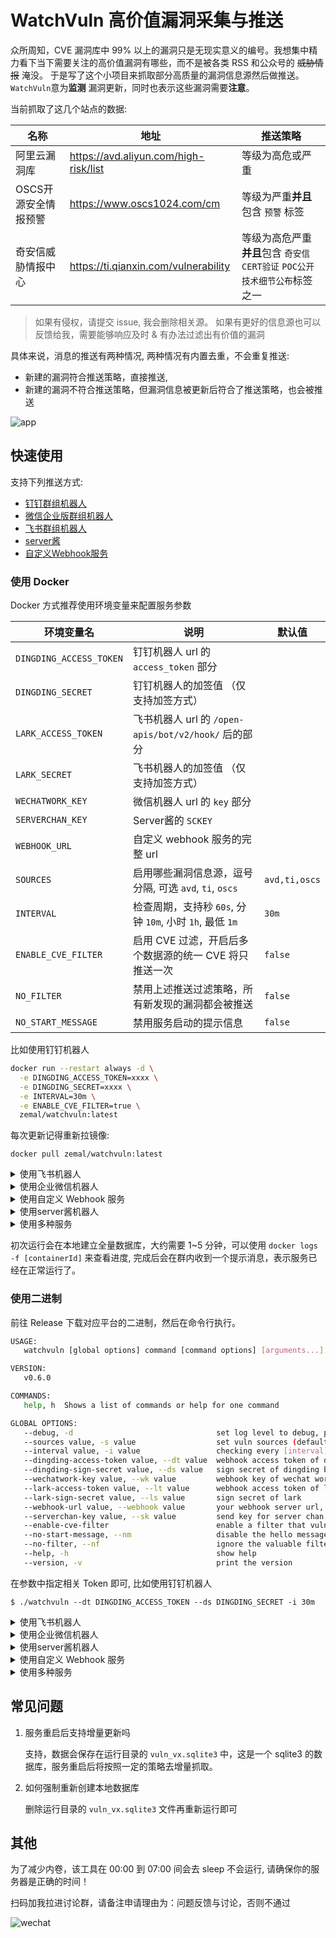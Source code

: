 # WatchVuln 高价值漏洞采集与推送

众所周知，CVE 漏洞库中 99% 以上的漏洞只是无现实意义的编号。我想集中精力看下当下需要关注的高价值漏洞有哪些，而不是被各类 RSS
和公众号的 ~~威胁情报~~ 淹没。 于是写了这个小项目来抓取部分高质量的漏洞信息源然后做推送。 `WatchVuln`意为**监测**
漏洞更新，同时也表示这些漏洞需要**注意**。

当前抓取了这几个站点的数据:

| 名称           | 地址                                    | 推送策略                                             |
|--------------|---------------------------------------|--------------------------------------------------|
| 阿里云漏洞库       | https://avd.aliyun.com/high-risk/list | 等级为高危或严重                                         |
| OSCS开源安全情报预警 | https://www.oscs1024.com/cm           | 等级为严重**并且**包含 `预警` 标签                            |
| 奇安信威胁情报中心    | https://ti.qianxin.com/vulnerability  | 等级为高危严重**并且**包含 `奇安信CERT验证` `POC公开` `技术细节公布`标签之一 |

> 如果有侵权，请提交 issue, 我会删除相关源。
> 如果有更好的信息源也可以反馈给我，需要能够响应及时 & 有办法过滤出有价值的漏洞

具体来说，消息的推送有两种情况, 两种情况有内置去重，不会重复推送:

- 新建的漏洞符合推送策略，直接推送,
- 新建的漏洞不符合推送策略，但漏洞信息被更新后符合了推送策略，也会被推送

![app](./.github/assets/app.jpg)

## 快速使用

支持下列推送方式:

- [钉钉群组机器人](https://open.dingtalk.com/document/robots/custom-robot-access)
- [微信企业版群组机器人](https://open.work.weixin.qq.com/help2/pc/14931)
- [飞书群组机器人](https://open.feishu.cn/document/ukTMukTMukTM/ucTM5YjL3ETO24yNxkjN)
- [server酱](https://sct.ftqq.com/)
- [自定义Webhook服务](./examples/webhook)

### 使用 Docker

Docker 方式推荐使用环境变量来配置服务参数

| 环境变量名                   | 说明                                         | 默认值           |
|-------------------------|--------------------------------------------|---------------|
| `DINGDING_ACCESS_TOKEN` | 钉钉机器人 url 的 `access_token` 部分              |               |
| `DINGDING_SECRET`       | 钉钉机器人的加签值 （仅支持加签方式）                        |               |
| `LARK_ACCESS_TOKEN`     | 飞书机器人 url 的 `/open-apis/bot/v2/hook/` 后的部分 |               |
| `LARK_SECRET`           | 飞书机器人的加签值 （仅支持加签方式）                        |               |
| `WECHATWORK_KEY `       | 微信机器人 url 的 `key` 部分                       |               |
| `SERVERCHAN_KEY `       | Server酱的 `SCKEY`                           |               |
| `WEBHOOK_URL`           | 自定义 webhook 服务的完整 url                      |               |
| `SOURCES`               | 启用哪些漏洞信息源，逗号分隔, 可选 `avd`, `ti`, `oscs`     | `avd,ti,oscs` |
| `INTERVAL`              | 检查周期，支持秒 `60s`, 分钟 `10m`, 小时 `1h`, 最低 `1m` | `30m`         |
| `ENABLE_CVE_FILTER`     | 启用 CVE 过滤，开启后多个数据源的统一 CVE 将只推送一次           | `false`       |
| `NO_FILTER`             | 禁用上述推送过滤策略，所有新发现的漏洞都会被推送                   | `false`       |
| `NO_START_MESSAGE`      | 禁用服务启动的提示信息                                | `false`       |

比如使用钉钉机器人

```bash
docker run --restart always -d \
  -e DINGDING_ACCESS_TOKEN=xxxx \
  -e DINGDING_SECRET=xxxx \
  -e INTERVAL=30m \
  -e ENABLE_CVE_FILTER=true \
  zemal/watchvuln:latest
```

每次更新记得重新拉镜像:

```
docker pull zemal/watchvuln:latest
```

<details><summary>使用飞书机器人</summary>

```bash
docker run --restart always -d \
  -e LARK_ACCESS_TOKEN=xxxx \
  -e LARK_SECRET=xxxx \
  -e INTERVAL=30m \
  zemal/watchvuln:latest
```

</details>

<details><summary>使用企业微信机器人</summary>

```bash
docker run --restart always -d \
  -e WECHATWORK_KEY=xxxx \
  -e INTERVAL=30m \
  zemal/watchvuln:latest
```

</details>

<details><summary>使用自定义 Webhook 服务</summary>

通过自定义一个 webhook server，可以方便的接入其他服务, 实现方式可以参考: [example](./examples/webhook)

```bash
docker run --restart always -d \
  -e WEBHOOK_URL=http://xxx \
  -e INTERVAL=30m \
  zemal/watchvuln:latest
```

</details>

<details><summary>使用server酱机器人</summary>

```bash
docker run --restart always -d \
  -e SERVERCHAN_KEY=xxxx \
  -e INTERVAL=30m \
  zemal/watchvuln:latest
```

</details>

<details><summary>使用多种服务</summary>

如果配置了多种服务的密钥，那么每个服务都会生效， 比如使用钉钉和企业微信:

```bash
docker run --restart always -d \
  -e DINGDING_ACCESS_TOKEN=xxxx \
  -e DINGDING_SECRET=xxxx \
  -e WECHATWORK_KEY=xxxx \
  -e INTERVAL=30m \
  zemal/watchvuln:latest
```

</details>


初次运行会在本地建立全量数据库，大约需要 1~5 分钟，可以使用 `docker logs -f [containerId]` 来查看进度,
完成后会在群内收到一个提示消息，表示服务已经在正常运行了。

### 使用二进制

前往 Release 下载对应平台的二进制，然后在命令行执行。

```bash
USAGE:
   watchvuln [global options] command [command options] [arguments...]

VERSION:
   v0.6.0

COMMANDS:
   help, h  Shows a list of commands or help for one command

GLOBAL OPTIONS:
   --debug, -d                                set log level to debug, print more details (default: false)
   --sources value, -s value                  set vuln sources (default: "avd,ti,oscs")
   --interval value, -i value                 checking every [interval], supported format like 30s, 30m, 1h (default: "30m")
   --dingding-access-token value, --dt value  webhook access token of dingding bot
   --dingding-sign-secret value, --ds value   sign secret of dingding bot
   --wechatwork-key value, --wk value         webhook key of wechat work
   --lark-access-token value, --lt value      webhook access token of lark
   --lark-sign-secret value, --ls value       sign secret of lark
   --webhook-url value, --webhook value       your webhook server url, ex: http://127.0.0.1:1111/webhook
   --serverchan-key value, --sk value         send key for server chan
   --enable-cve-filter                        enable a filter that vulns from multiple sources with same cve id will be sent only once (default: false)
   --no-start-message, --nm                   disable the hello message when server starts (default: false)
   --no-filter, --nf                          ignore the valuable filter and push all discovered vulns (default: false)
   --help, -h                                 show help
   --version, -v                              print the version
```

在参数中指定相关 Token 即可, 比如使用钉钉机器人

```
$ ./watchvuln --dt DINGDING_ACCESS_TOKEN --ds DINGDING_SECRET -i 30m
```

<details><summary>使用飞书机器人</summary>

```bash
$ ./watchvuln --lt LARK_ACCESS_TOKEN --ls LARK_SECRET -i 30m

```

</details>

<details><summary>使用企业微信机器人</summary>

```
$ ./watchvuln --wk WECHATWORK_KEY -i 30m
```

</details>

<details><summary>使用server酱机器人</summary>

```
$ ./watchvuln --sk xxxx -i 30m
```

</details>


<details><summary>使用自定义 Webhook 服务</summary>

通过自定义一个 webhook server，可以方便的接入其他服务, 实现方式可以参考: [example](./examples/webhook)

```
$ ./watchvuln --webhook http://xxxx -i 30m
```

</details>


<details><summary>使用多种服务</summary>

如果配置了多种服务的密钥，那么每个服务都会生效， 比如使用钉钉和企业微信:

```
$ ./watchvuln --dt DINGDING_ACCESS_TOKEN --ds DINGDING_SECRET --wk WECHATWORK_KEY -i 30m
```

</details>

## 常见问题

1. 服务重启后支持增量更新吗

   支持，数据会保存在运行目录的 `vuln_vx.sqlite3` 中，这是一个 sqlite3 的数据库，服务重启后将按照一定的策略去增量抓取。
2. 如何强制重新创建本地数据库

   删除运行目录的 `vuln_vx.sqlite3` 文件再重新运行即可

## 其他

为了减少内卷，该工具在 00:00 到 07:00 间会去 sleep 不会运行, 请确保你的服务器是正确的时间！

扫码加我拉进讨论群，请备注申请理由为：问题反馈与讨论，否则不通过

![wechat](https://user-images.githubusercontent.com/20637881/229296623-24a7cc5d-8f33-4120-ae77-bbe2610ce5bb.jpg)



